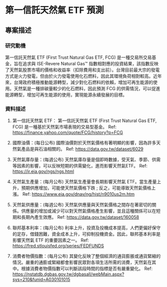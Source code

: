 # 第一信託天然氣 ETF 預測

## 專案描述

### 研究動機
第一信託天然氣 ETF (First Trust Natural Gas ETF, FCG) 是一種交易所交易基金，旨在追求與 ISE-Revere Natural Gas™ 指數相對應的投資結果，該指數反映了天然氣股票市場的價格和收益率（扣除費用和支出前）。台灣目前最大宗的發電方式是火力發電，但由於火力發電使用化石燃料，因此其環境負荷相對較高。近年來，台灣政府積極推動能源轉型，減少對化石燃料的依賴，增加可再生能源的使用。天然氣是一種排碳量較少的化石燃料，因此預測 FCG 的供需情況，可以促進能源轉型，增加可再生能源的使用，實現能源永續發展的目標。

### 資料描述
1. 第一信託天然氣 ETF：
第一信託天然氣 ETF (First Trust Natural Gas ETF, FCG) 是一種基於天然氣市場表現的交易型基金。
Ref: https://finance.yahoo.com/quote/FCG/history?p=FCG

2. 國際油價：(每日公布)
國際油價對於天然氣價格有著明顯的影響，因為許多天然氣產品是與石油相關的。
Ref: https://data.gov.tw/dataset/6029

3. 天然氣庫存量：(每週公布)
天然氣庫存量是個即時數據，受天氣、季節、供需等因素的影響，可以反映短期的供需變化，進而影響天然氣ETF。
Ref: https://ir.eia.gov/ngs/ngs.html

4. 天然氣生產量：(每月公布)
天然氣生產量會長期影響天然氣 ETF。當生產量上升，預期供應增加，可能使天然氣價格下跌 ; 反之，可能導致天然氣價格上漲。
Ref: https://www.eia.gov/dnav/ng/hist/n9010us2m.htm

5. 天然氣供應量：(每週公布)
天然氣供應量與天然氣價格之間存在著密切的關係。供應量的增加或減少可以對天然氣價格產生影響，並且這種關係可以在短期和長期內產生效應。
Ref: https://data.gov.tw/dataset/160058

6. 聯邦基本利率：(每月公布)
利率上升，投資及投機成本提高，人們更偏好保守的定存，借錢困難，資金成本上升，可抑制投機資金。因此，聯邦基本利率是影響天然氣 ETF 的重要因素之一。
Ref: https://fred.stlouisfed.org/series/FEDFUNDS

7. 消費者物價指數：(每月公布)
其變化反映了整個經濟的通貨膨脹或通貨緊縮的情況。嚴重的通膨或緊縮都會影響民眾對各項生活所需的消費，天然氣在其中。根據消費者物價指數可以判斷該段時間的指標是否有嚴重變化。
Ref: https://nstatdb.dgbas.gov.tw/dgbasall/webMain.aspx?sys=210&funid=A030101015
